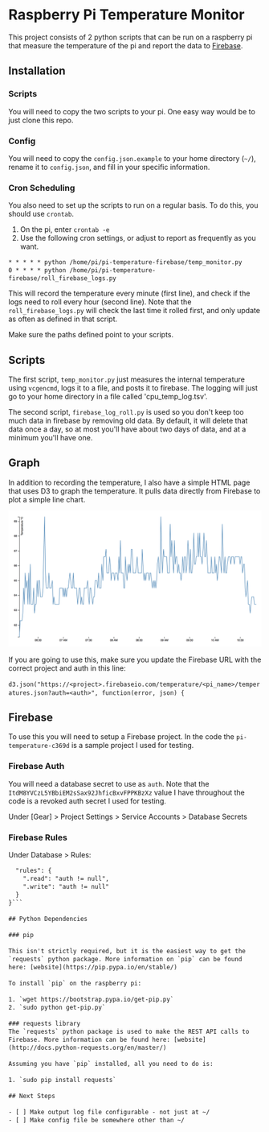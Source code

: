 # Raspberry Pi Temperature Monitor

This project consists of 2 python scripts that can be run on a raspberry pi that measure the temperature of the pi and report the data to [Firebase](https://firebase.google.com/).

## Installation

### Scripts

You will need to copy the two scripts to your pi. One easy way would be to just clone this repo.

### Config

You will need to copy the `config.json.example` to your home directory (`~/`), rename it to `config.json`, and fill in your specific information.

### Cron Scheduling

You also need to set up the scripts to run on a regular basis. To do this, you should use `crontab`.

1. On the pi, enter `crontab -e`
2. Use the following cron settings, or adjust to report as frequently as you want.

```
* * * * * python /home/pi/pi-temperature-firebase/temp_monitor.py
0 * * * * python /home/pi/pi-temperature-firebase/roll_firebase_logs.py
```

This will record the temperature every minute (first line), and check if the logs need to roll every hour (second line). Note that the `roll_firebase_logs.py` will check the last time it rolled first, and only update as often as defined in that script.

Make sure the paths defined point to your scripts.

## Scripts

The first script, `temp_monitor.py` just measures the internal temperature using `vcgencmd`, logs it to a file, and posts it to firebase. The logging will just go to your home directory in a file called 'cpu_temp_log.tsv'.

The second script, `firebase_log_roll.py` is used so you don't keep too much data in firebase by removing old data. By default, it will delete that data once a day, so at most you'll have about two days of data, and at a minimum you'll have one.

## Graph

In addition to recording the temperature, I also have a simple HTML page that uses D3 to graph the temperature. It pulls data directly from Firebase to plot a simple line chart.

![Example chart](images/example-chart.png)

If you are going to use this, make sure you update the Firebase URL with the correct project and auth in this line:

`d3.json("https://<project>.firebaseio.com/temperature/<pi_name>/temperatures.json?auth=<auth>", function(error, json) {`

## Firebase

To use this you will need to setup a Firebase project. In the code the `pi-temperature-c369d` is a sample project I used for testing.

### Firebase Auth

You will need a database secret to use as `auth`. Note that the `ItdM8YVCzL5YBbiEM2sSax92JhficBxvFPPKBzXz` value I have throughout the code is a revoked auth secret I used for testing.

Under [Gear] > Project Settings > Service Accounts > Database Secrets

### Firebase Rules

Under Database > Rules:

```{
  "rules": {
    ".read": "auth != null",
    ".write": "auth != null"
  }
}```

## Python Dependencies

### pip

This isn't strictly required, but it is the easiest way to get the `requests` python package. More information on `pip` can be found here: [website](https://pip.pypa.io/en/stable/)

To install `pip` on the raspberry pi:

1. `wget https://bootstrap.pypa.io/get-pip.py`
2. `sudo python get-pip.py`

### requests library
The `requests` python package is used to make the REST API calls to Firebase. More information can be found here: [website](http://docs.python-requests.org/en/master/)

Assuming you have `pip` installed, all you need to do is:

1. `sudo pip install requests`

## Next Steps

- [ ] Make output log file configurable - not just at ~/
- [ ] Make config file be somewhere other than ~/
